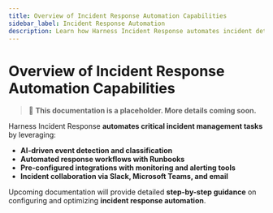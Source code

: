 ```yaml
---
title: Overview of Incident Response Automation Capabilities
sidebar_label: Incident Response Automation
description: Learn how Harness Incident Response automates incident detection, response, and resolution through AI and automation tools.
---
```


# Overview of Incident Response Automation Capabilities

> 🚧 **This documentation is a placeholder. More details coming soon.**  

Harness Incident Response **automates critical incident management tasks** by leveraging:  
- **AI-driven event detection and classification**  
- **Automated response workflows with Runbooks**  
- **Pre-configured integrations with monitoring and alerting tools**  
- **Incident collaboration via Slack, Microsoft Teams, and email**  

Upcoming documentation will provide detailed **step-by-step guidance** on configuring and optimizing **incident response automation**.